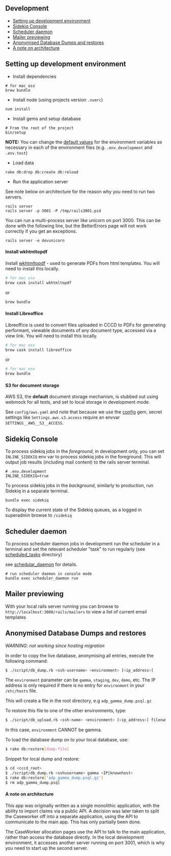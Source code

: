## Development

- [Setting up development environment](#setting-up-development-environment)
- [Sidekiq Console](#sidekiq-console)
- [Scheduler daemon](#scheduler-daemon)
- [Mailer previewing](#mailer-previewing)
- [Anonymised Database Dumps and restores](#anonymised-database-dumps-and-restores)
- [A note on architecture](#a-note-on-architecture)

## Setting up development environment

- Install dependencies

```
# for mac osx
brew bundle
```

- Install node (using projects version `.nvmrc`)

```
nvm install
```

- Install gems and setup database

```
# From the root of the project
bin/setup
```

**NOTE:** You can change the [default values](../.env.sample) for the environment variables as necessary in each of the environment files (e.g. `.env.development` and `.env.test`)

- Load data

```
rake db:drop db:create db:reload
```

- Run the application server

See note below on architecture for the reason why you need to run two servers.

```
rails server
rails server -p 3001 -P /tmp/rails3001.pid
```

You can run a multi-process server like unicorn on port 3000. This can be done with the following line, but the BetterErrors page will not work correctly if you get an exceptions.

```
rails server -e devunicorn
```

#### Install wkhtmltopdf
Install [wkhtmltopdf](http://macappstore.org/wkhtmltopdf) - used to generate PDFs from html templates. You will need to install this locally.

```bash
# for mac osx
brew cask install wkhtmltopdf
```
or
```bash
brew bundle
```

#### Install Libreoffice
Libreoffice is used to convert files uploaded in CCCD to PDFs for generating performant, viewable documents of any document type, accessed via a view link. You will need to install this locally.

```bash
# for mac osx
brew cask install libreoffice
```
or
```bash
# for mac osx
brew bundle
```

#### S3 for document storage

AWS S3, the **default** document storage mechanism, is stubbed out
using webmock for all tests, and set to local storage in development mode.

See `config/aws.yaml` and note that because we use the [config](https://github.com/railsconfig/config) gem, secret settings like `Settings.aws.s3.access` require an envvar `SETTINGS__AWS__S3__ACCESS`.

## Sidekiq Console

To process sidekiq jobs in the *foreground*, in development only, you can set `INLINE_SIDEKIQ` env var to process sidekiq jobs in the foreground. This will output job results (including mail content) to the rails server terminal.

```
# .env.development
INLINE_SIDEKIQ=true
```

To process sidekiq jobs in the *background*, similarly to production, run Sidekiq in a separate terminal.

```
bundle exec sidekiq
```

To display the current state of the Sidekiq queues, as a logged in superadmin browse to `/sidekiq`

## Scheduler daemon

To process scheduler daemon jobs in development run the scheduler in a terminal and set the relevant scheduler "task" to run regularly (see [scheduled_tasks](../scheduled_tasks) directory)

see [schedular_daemon](https://github.com/ssoroka/scheduler_daemon) for details.

```
# run scheduler daemon in console mode
bundle exec scheduler_daemon run
```

## Mailer previewing

With your local rails server running you can browse to ```http://localhost:3000/rails/mailers``` to view a list of current email templates

## Anonymised Database Dumps and restores

*WARNING: not working since hosting migration*

In order to copy the live database, anonymising all entries, execute the following command:

```bash
$ ./script/db_dump.rb <ssh-username> <environment> [<ip_address>]
```

The ```environment``` parameter can be ```gamma```, ```staging```, ```dev```, ```demo```, etc.  The IP address is only required if there is no entry for ```environment``` in your ```/etc/hosts``` file.



This will create a file in the root directory, e.g ```adp_gamma_dump.psql.gz```

To restore this file to one of the other environments, type:

```bash
$ ./script/db_upload.rb <ssh-name> <environment> [<ip_address>] filename
```

In this case, ```environment``` CANNOT be gamma.


To load the database dump on to your local database, use:

```bash
$ rake db:restore[dump-file]
```

Snippet for local dump and restore:

```bash
$ cd <cccd_root>
$ ./script/db_dump.rb <sshusername> gamma <IP|knownhost>
$ rake db:restore['adp_gamma_dump.psql.gz']
$ rm adp_gamma_dump.psql
```

#### A note on architecture

This app was originally written as a single monolithic application, with the ability to import claims via a public API.  A decision was later taken to split the Caseworker off into a separate application, using the API to communicate to the main app.  This has only partially been
done.

The CaseWorker allocation pages use the API to talk to the main application, rather than access the database directly.  In the local development environment, it accesses another server running on port 3001, which is why you need to start up the second server.
